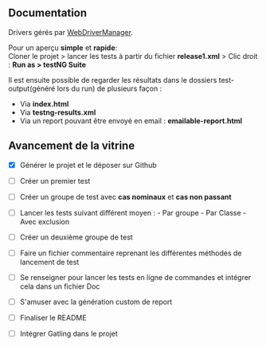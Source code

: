 ## Documentation
Drivers gérés par [WebDriverManager].  

Pour un aperçu **simple** et **rapide**:  
Cloner le projet > lancer les tests à partir du fichier **release1.xml** > Clic droit : **Run as > testNG Suite**



Il est ensuite possible de regarder les résultats dans le dossiers test-output(généré lors du run) de plusieurs façon :
- Via **index.html**
- Via **testng-results.xml**
- Via un report pouvant être envoyé en email : **emailable-report.html**



## Avancement de la vitrine
- [x] Générer le projet et le déposer sur Github
- [ ] Créer un premier test 
- [ ] Créer un groupe de test avec **cas nominaux** et **cas non passant**
- [ ] Lancer les tests suivant différent moyen :
        - Par groupe
        - Par Classe
        - Avec exclusion
- [ ] Créer un deuxième groupe de test
- [ ] Faire un fichier commentaire reprenant les différentes méthodes de lancement de test
- [ ] Se renseigner pour lancer les tests en ligne de commandes et intégrer cela dans un fichier Doc

- [ ] S'amuser avec la génération custom de report
- [ ] Finaliser le README

- [ ] Intégrer Gatling dans le projet


[WebDriverManager]: https://github.com/bonigarcia/webdrivermanager/